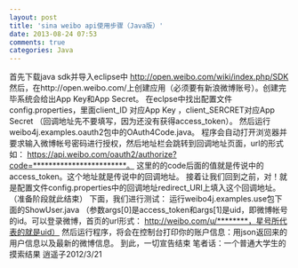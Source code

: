 ```yaml
---
layout: post
title: 'sina weibo api使用步骤（Java版）'
date: 2013-08-24 07:53
comments: true
categories: Java
---
```

首先下载java sdk并导入eclipse中 http://open.weibo.com/wiki/index.php/SDK
然后，在http://open.weibo.com/上创建应用（必须要有新浪微博账号）。创建完毕系统会给出App Key和App Secret。
在eclpse中找出配置文件config.properties，里面client_ID 对应App Key ，client_SERCRET对应App Secret
（回调地址先不要填写，因为还没有获得access_token）。
然后运行weibo4j.examples.oauth2包中的OAuth4Code.java。
程序会自动打开浏览器并要求输入微博帐号密码进行授权，然后地址栏会跳转到回调地址页面，url的形式如：
https://api.weibo.com/oauth2/authorize?code=************************。
这里的的code后面的值就是传说中的access_token。这个地址就是传说中的回调地址。
接着让我们回到之前，对！就是配置文件config.properties中的回调地址redirect_URI上填入这个回调地址。
（准备阶段就此结束）
下面，我们进行测试：
运行weibo4j.examples.use包下面的ShowUser.java
（参数args[0]是access_token和args[1]是uid，即微博帐号的id。可以登录微博，首页的url形式：
http://weibo.com/u/********，星号所代表的就是uid）
然后运行程序，将会在控制台打印你的账户信息：用json返回来的用户信息以及最新的微博信息。
到此，一切宣告结束
笔者话：一个普通大学生的摸索结果
逍遥子2012/3/21